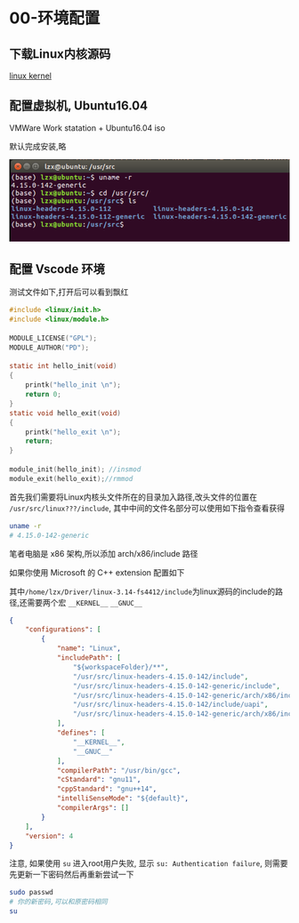 
# 00-环境配置

## 下载Linux内核源码

[linux kernel](https://www.kernel.org/)

## 配置虚拟机, Ubuntu16.04

VMWare Work statation + Ubuntu16.04 iso

默认完成安装,略

![20230222081849](https://raw.githubusercontent.com/learner-lu/picbed/master/20230222081849.png)

## 配置 Vscode 环境

测试文件如下,打开后可以看到飘红

```c
#include <linux/init.h>
#include <linux/module.h>

MODULE_LICENSE("GPL");
MODULE_AUTHOR("PD");

static int hello_init(void)
{
	printk("hello_init \n");
	return 0;
}
static void hello_exit(void)
{
	printk("hello_exit \n");
	return;
}

module_init(hello_init); //insmod
module_exit(hello_exit);//rmmod
```

首先我们需要将Linux内核头文件所在的目录加入路径,改头文件的位置在 `/usr/src/linux???/include`, 其中中间的文件名部分可以使用如下指令查看获得

```bash
uname -r
# 4.15.0-142-generic
```

笔者电脑是 x86 架构,所以添加 arch/x86/include 路径

如果你使用 Microsoft 的 C++ extension 配置如下

其中`/home/lzx/Driver/linux-3.14-fs4412/include`为linux源码的include的路径,还需要两个宏 `__KERNEL__` `__GNUC__`

```json
{
    "configurations": [
        {
            "name": "Linux",
            "includePath": [
                "${workspaceFolder}/**",
                "/usr/src/linux-headers-4.15.0-142/include",
                "/usr/src/linux-headers-4.15.0-142-generic/include",
                "/usr/src/linux-headers-4.15.0-142-generic/arch/x86/include",
                "/usr/src/linux-headers-4.15.0-142/include/uapi",
                "/usr/src/linux-headers-4.15.0-142-generic/arch/x86/include/generated"
            ],
            "defines": [
                "__KERNEL__",
                "__GNUC__"
            ],
            "compilerPath": "/usr/bin/gcc",
            "cStandard": "gnu11",
            "cppStandard": "gnu++14",
            "intelliSenseMode": "${default}",
            "compilerArgs": []
        }
    ],
    "version": 4
}
```

注意, 如果使用 `su` 进入root用户失败, 显示 `su: Authentication failure`, 则需要先更新一下密码然后再重新尝试一下

```bash
sudo passwd
# 你的新密码,可以和原密码相同
su
```